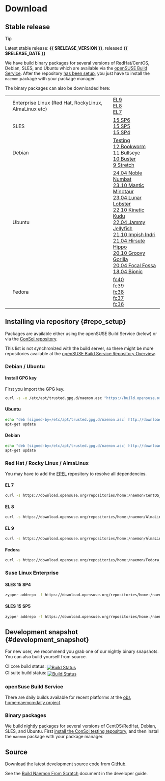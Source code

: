 
# Download

## Stable release

> [!TIP]
> Latest stable release: **{{ $RELEASE_VERSION  }}**, released **{{ $RELEASE_DATE }}**

We have build binary packages for several versions of RedHat/CentOS, Debian, SLES, and Ubuntu which are available
via the [openSUSE Build Service](https://build.opensuse.org/project/show/home:naemon). After the repository [has been setup](#repo_setup), you just
have to  install the `naemon` package with your package manager.

The binary packages can also be downloaded here:

<table>
 <tr>
   <td><i class="fa-brands fa-redhat"></i></td>
   <td>Enterprise Linux (Red Hat, RockyLinux, AlmaLinux etc)</td>
   <td>
        <a href="https://download.opensuse.org/repositories/home:/naemon/AlmaLinux_9/">EL9</a><br>
        <a href="https://download.opensuse.org/repositories/home:/naemon/AlmaLinux_8/">EL8</a><br>
        <a href="https://download.opensuse.org/repositories/home:/naemon/CentOS_7/">EL7</a><br>
   </td>
 </tr>
 <tr>
   <td><i class="fa-brands fa-suse"></i></td>
   <td>SLES</td>
   <td>
        <a href="https://download.opensuse.org/repositories/home:/naemon/15.6/">15 SP6</a><br>
        <a href="https://download.opensuse.org/repositories/home:/naemon/15.5/">15 SP5</a><br>
        <a href="https://download.opensuse.org/repositories/home:/naemon/15.4/">15 SP4</a><br>
  </td>
 </tr>
 <tr>
   <td><i class="fa-brands fa-debian"></i></td>
   <td>Debian</td>
   <td>
        <a href="https://download.opensuse.org/repositories/home:/naemon/Debian_Testing/">Testing</a><br>
        <a href="https://download.opensuse.org/repositories/home:/naemon/Debian_12/">12 Bookworm</a><br>
        <a href="https://download.opensuse.org/repositories/home:/naemon/Debian_11/">11 Bullseye</a><br>
        <a href="https://download.opensuse.org/repositories/home:/naemon/Debian_10/">10 Buster</a><br>
        <a href="https://download.opensuse.org/repositories/home:/naemon/Debian_9.0/">9 Stretch</a><br>
   </td>
 </tr>
 <tr>
   <td><i class="fa-brands fa-ubuntu"></i></td>
   <td>Ubuntu</td>
   <td>
        <a href="https://download.opensuse.org/repositories/home:/naemon/xUbuntu_24.04/">24.04 Noble Numbat</a><br>
        <a href="https://download.opensuse.org/repositories/home:/naemon/xUbuntu_23.10/">23.10 Mantic Minotaur</a><br>
        <a href="https://download.opensuse.org/repositories/home:/naemon/xUbuntu_23.04/">23.04 Lunar Lobster</a><br>
        <a href="https://download.opensuse.org/repositories/home:/naemon/xUbuntu_22.10/">22.10 Kinetic Kudu</a><br>
        <a href="https://download.opensuse.org/repositories/home:/naemon/xUbuntu_22.04/">22.04 Jammy Jellyfish</a><br>
        <a href="https://download.opensuse.org/repositories/home:/naemon/xUbuntu_21.10/">21.10 Impish Indri</a><br>
        <a href="https://download.opensuse.org/repositories/home:/naemon/xUbuntu_21.04/">21.04 Hirsute Hippo</a><br>
        <a href="https://download.opensuse.org/repositories/home:/naemon/xUbuntu_20.10/">20.10 Groovy Gorilla</a><br>
        <a href="https://download.opensuse.org/repositories/home:/naemon/xUbuntu_20.04/">20.04 Focal Fossa</a><br>
        <a href="https://download.opensuse.org/repositories/home:/naemon/xUbuntu_18.04/">18.04 Bionic</a><br>
   </td>
 </tr>
 <tr>
   <td><i class="fa-brands fa-fedora"></i></td>
   <td>Fedora</td>
   <td>
        <a href="https://download.opensuse.org/repositories/home:/naemon/Fedora_40/">fc40</a><br>
        <a href="https://download.opensuse.org/repositories/home:/naemon/Fedora_39/">fc39</a><br>
        <a href="https://download.opensuse.org/repositories/home:/naemon/Fedora_38/">fc38</a><br>
        <a href="https://download.opensuse.org/repositories/home:/naemon/Fedora_37/">fc37</a><br>
        <a href="https://download.opensuse.org/repositories/home:/naemon/Fedora_36/">fc36</a><br>
   </td>
 </tr>
</table>


## Installing via repository {#repo_setup}

Packages are available either using the openSUSE Build Service (below) or via the [ConSol repository](http://labs.consol.de/repo/stable/).

This list is not synchronized with the build server, so there might be more repositories available at the
[openSUSE Build Service Repository Overview](https://build.opensuse.org/repositories/home:naemon).

### Debian / Ubuntu
#### Install GPG key
First you import the GPG key.
```bash
curl -s -o /etc/apt/trusted.gpg.d/naemon.asc "https://build.opensuse.org/projects/home:naemon/signing_keys/download?kind=gpg"
```

#### Ubuntu
```bash
echo "deb [signed-by=/etc/apt/trusted.gpg.d/naemon.asc] http://download.opensuse.org/repositories/home:/naemon/xUbuntu_$(lsb_release -rs)/ ./" >> /etc/apt/sources.list.d/naemon-stable.list
apt-get update
```

#### Debian
```bash
echo "deb [signed-by=/etc/apt/trusted.gpg.d/naemon.asc] http://download.opensuse.org/repositories/home:/naemon/Debian_$(lsb_release -rs)/ ./" >> /etc/apt/sources.list.d/naemon-stable.list
apt-get update
```

### Red Hat / Rocky Linux / AlmaLinux
You may have to add the <a href="http://fedoraproject.org/wiki/EPEL/FAQ#Using_EPEL">EPEL</a> repository to resolve all dependencies.

#### EL 7
```bash
curl -s https://download.opensuse.org/repositories/home:/naemon/CentOS_7/home:naemon.repo >> /etc/yum.repos.d/naemon-stable.repo
```

#### EL 8
```bash
curl -s https://download.opensuse.org/repositories/home:/naemon/AlmaLinux_8/home:naemon.repo >> /etc/yum.repos.d/naemon-stable.repo
```

#### EL 9
```bash
curl -s https://download.opensuse.org/repositories/home:/naemon/AlmaLinux_9/home:naemon.repo >> /etc/yum.repos.d/naemon-stable.repo
```

#### Fedora
```bash
curl -s https://download.opensuse.org/repositories/home:/naemon/Fedora_$(cut -f 3 -d " " /etc/redhat-release)/home:naemon.repo >> /etc/yum.repos.d/naemon-stable.repo
```

### Suse Linux Enterprise

#### SLES 15 SP4
```bash
zypper addrepo -f https://download.opensuse.org/repositories/home:/naemon/15.4/home:naemon.repo
```

#### SLES 15 SP5
```bash
zypper addrepo -f https://download.opensuse.org/repositories/home:/naemon/15.5/home:naemon.repo
```

## Development snapshot {#development_snapshot}
For new user, we recommend you grab one of our nightly binary snapshots. You can also build yourself from source.

CI core build status: <a href="https://github.com/naemon/naemon-core/actions"><img style="vertical-align:sub;" src="https://img.shields.io/github/actions/workflow/status/naemon/naemon-core/citest.yml" alt="Build Status"></a><br />
CI suite build status: <a href="https://github.com/naemon/naemon/actions"><img style="vertical-align:sub;" src="https://img.shields.io/github/actions/workflow/status/naemon/naemon/citest.yml" alt="Build Status"></a>

### openSuse Build Service
There are daily builds available for recent platforms at the [obs home:naemon:daily project](https://build.opensuse.org/project/show/home:naemon:daily)

### Binary packages
We build nightly packages for several versions of CentOS/RedHat, Debian, SLES, and Ubuntu. First [install the ConSol testing repository](http://labs.consol.de/repo/testing/), and then install the `naemon` package with your package manager.

## Source
Download the latest development source code from [GitHub](http://github.com/naemon/naemon).

See the [Build Naemon From Scratch](/documentation/developer/build) document in the developer guide.
